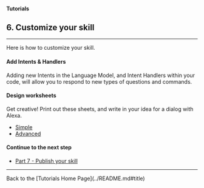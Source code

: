 #### Tutorials
## 6. Customize your skill <a id="title"></a>
<hr />

Here is how to customize your skill.

#### Add Intents & Handlers
Adding new Intents in the Language Model, and Intent Handlers within your code, will allow you to respond to new types of questions and commands.


#### Design worksheets
Get creative!  Print out these sheets, and write in your idea for a dialog with Alexa.

 + [Simple](https://www.amazon.com/clouddrive/share/TeDlmZCn6MV0xqCioIhwq5F14S1ZsQH1wJRIefElqrg?ref_=cd_ph_share_link_copy)
 + [Advanced](https://www.amazon.com/clouddrive/share/nVR5bwA7en3Qer1eeUyhBljDUeWgU7UNFGAbVdOYSdb?ref_=cd_ph_share_link_copy)



#### Continue to the next step

 * [Part 7 - Publish your skill](./PAGE7.md#title)


<hr />
Back to the [Tutorials Home Page](../README.md#title)
